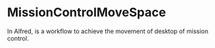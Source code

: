 MissionControlMoveSpace
=======================

In Alfred, is a workflow to achieve the movement of desktop of mission control.

